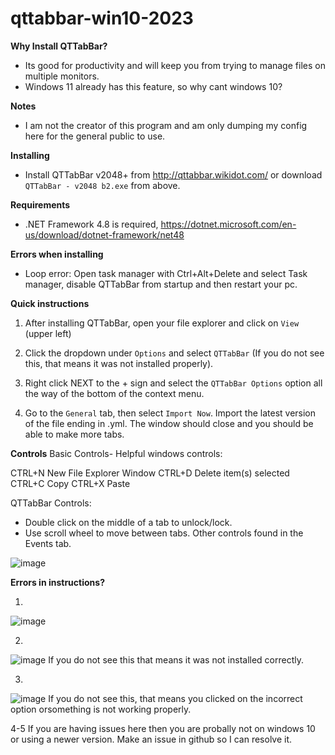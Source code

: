 # qttabbar-win10-2023
**Why Install QTTabBar?**
- Its good for productivity and will keep you from trying to manage files on multiple monitors.
- Windows 11 already has this feature, so why cant windows 10?



**Notes**
- I am not the creator of this program and am only dumping my config here for the general public to use.



**Installing**
- Install QTTabBar v2048+ from http://qttabbar.wikidot.com/ or download `QTTabBar - v2048 b2.exe` from above.



**Requirements**
 - .NET Framework 4.8 is required, https://dotnet.microsoft.com/en-us/download/dotnet-framework/net48



**Errors when installing**
- Loop error: Open task manager with Ctrl+Alt+Delete and select Task manager, 
disable QTTabBar from startup and then restart your pc.



**Quick instructions**
1. After installing QTTabBar, open your file explorer and click on `View` (upper left)

2. Click the dropdown under `Options` and select `QTTabBar` (If you do not see this,
that means it was not installed properly).

3. Right click NEXT to the + sign and select the `QTTabBar Options` option
all the way of the bottom of the context menu.

4. Go to the `General` tab, then select `Import Now`. Import the latest version 
of the file ending in .yml. The window should close and you should be able to make more tabs.


**Controls**
Basic Controls-
Helpful windows controls: 

CTRL+N New File Explorer Window
CTRL+D Delete item(s) selected
CTRL+C Copy CTRL+X Paste

QTTabBar Controls:
- Double click on the middle of a tab to unlock/lock.
- Use scroll wheel to move between tabs.
Other controls found in the Events tab.

![image](https://github.com/Texbio/qttabbar-win10-2023/assets/36513888/57276c96-719b-4465-ada7-57f72a694eab)



**Errors in instructions?**

1. 
![image](https://github.com/Texbio/qttabbar-win10-2023/assets/36513888/f7ff926d-d508-41d2-9e31-1c0aeb77f21b)


2.
![image](https://github.com/Texbio/qttabbar-win10-2023/assets/36513888/c53bdf97-c0c5-48cb-a738-f7a878989d84)
If you do not see this that means it was not installed correctly.


3. 
![image](https://github.com/Texbio/qttabbar-win10-2023/assets/36513888/fe0ddfed-6856-44c0-987c-619ac372f609)
If you do not see this, that means you clicked on the incorrect option orsomething is not working properly.

4-5 
If you are having issues here then you are probally not on windows 10 or using a newer version. 
Make an issue in github so I can resolve it.
